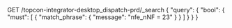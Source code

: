 GET /topcon-integrator-desktop_dispatch-prd/_search
{
  "query": {
    "bool": {
      "must": [
        {
          "match_phrase": {
            "message": "nfe_nNF = 23"
          }
        }
      ]
    }
  }
}